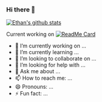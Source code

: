 ### Hi there 👋

[![Ethan's github stats](https://github-readme-stats.vercel.app/api?username=em682)](https://github.com/anuraghazra/github-readme-stats)

Current working on [![ReadMe Card](https://github-readme-stats.vercel.app/api/pin/?username=anuraghazra&repo=github-readme-stats)](https://github.com/umcody/runaway)
- 🔭 I’m currently working on ...
- 🌱 I’m currently learning ...
- 👯 I’m looking to collaborate on ...
- 🤔 I’m looking for help with ...
- 💬 Ask me about ...
- 📫 How to reach me: ...
- 😄 Pronouns: ...
- ⚡ Fun fact: ...
